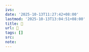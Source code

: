 ```yaml
---
ivs:
date: '2025-10-13T11:27:42+08:00'
lastmod: '2025-10-13T13:04:51+08:00'
title: 󰙑
url: 󰙑
tags: []
src:
note:
---
```

